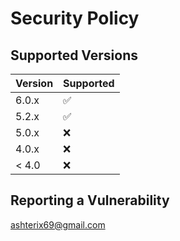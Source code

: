 # Security Policy

## Supported Versions

| Version | Supported          |
|---------| ------------------ |
| 6.0.x   | :white_check_mark: |
| 5.2.x   | :white_check_mark: |
| 5.0.x   | :x:                |
| 4.0.x   | :x:                |
| < 4.0   | :x:                |

## Reporting a Vulnerability

ashterix69@gmail.com
